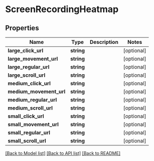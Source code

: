 # ScreenRecordingHeatmap

## Properties
Name | Type | Description | Notes
------------ | ------------- | ------------- | -------------
**large_click_url** | **string** |  | [optional] 
**large_movement_url** | **string** |  | [optional] 
**large_regular_url** | **string** |  | [optional] 
**large_scroll_url** | **string** |  | [optional] 
**medium_click_url** | **string** |  | [optional] 
**medium_movement_url** | **string** |  | [optional] 
**medium_regular_url** | **string** |  | [optional] 
**medium_scroll_url** | **string** |  | [optional] 
**small_click_url** | **string** |  | [optional] 
**small_movement_url** | **string** |  | [optional] 
**small_regular_url** | **string** |  | [optional] 
**small_scroll_url** | **string** |  | [optional] 

[[Back to Model list]](../README.md#documentation-for-models) [[Back to API list]](../README.md#documentation-for-api-endpoints) [[Back to README]](../README.md)


